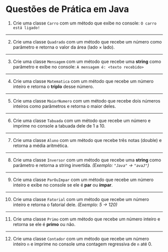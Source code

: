 # Questões de Prática em Java

1. Crie uma classe `Carro` com um método que exibe no console: `O carro está ligado!`

---

2. Crie uma classe `Quadrado` com um método que recebe um número como parâmetro e retorna o valor da área (lado × lado).

---

3. Crie uma classe `Mensagem` com um método que recebe uma **string** como parâmetro e exibe no console:  `A mensagem é: <texto recebido>`


---

4. Crie uma classe `Matematica` com um método que recebe um número inteiro e retorna o **triplo** desse número.

---

5. Crie uma classe `MaiorNumero` com um método que recebe dois números inteiros como parâmetros e retorna o maior deles.

---

6. Crie uma classe `Tabuada` com um método que recebe um número e imprime no console a tabuada dele de 1 a 10.

---

7. Crie uma classe `Aluno` com um método que recebe três notas (double) e retorna a média aritmética.

---

8. Crie uma classe `Inversor` com um método que recebe uma **string** como parâmetro e retorna a string invertida. *(Exemplo: `"Java"` → `"avaJ"`)*

---

9. Crie uma classe `ParOuImpar` com um método que recebe um número inteiro e exibe no console se ele é **par** ou **ímpar**.

---

10. Crie uma classe `Fatorial` com um método que recebe um número inteiro e retorna o fatorial dele. *(Exemplo: 5 → 120)*

---

11. Crie uma classe `Primo` com um método que recebe um número inteiro e retorna se ele é **primo** ou não.

---

12. Crie uma classe `Contador` com um método que recebe um número inteiro `n` e imprime no console uma contagem regressiva de `n` até 0.
